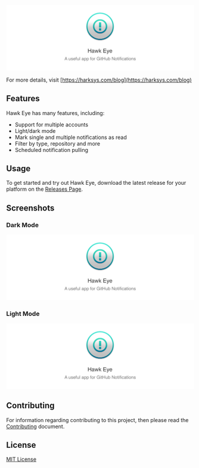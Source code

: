 ![](./.github/banner.png?raw=true)

For more details, visit [https://harksys.com/blog](https://harksys.com/blog)

## Features

Hawk Eye has many features, including:

- Support for multiple accounts
- Light/dark mode
- Mark single and multiple notifications as read
- Filter by type, repository and more
- Scheduled notification pulling

## Usage

To get started and try out Hawk Eye, download the latest release for your platform on the [Releases Page](https://github.com/harksys/hawkeye/releases).

## Screenshots

### Dark Mode

![](./.github/banner.png?raw=true)

### Light Mode

![](./.github/banner.png?raw=true)

## Contributing

For information regarding contributing to this project, then please read the [Contributing](./CONTRIBUTING.md) document.

## License

[MIT License](./LICENSE.md)